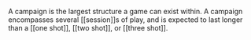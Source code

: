 A campaign is the largest structure a game can exist within. A campaign encompasses several [[session]]s of play, and is expected to last longer than a [[one shot]], [[two shot]], or [[three shot]].